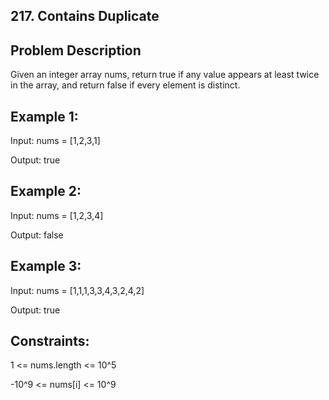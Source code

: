 ## 217. Contains Duplicate
## Problem Description
Given an integer array nums, return true if any value appears at least twice in the array, and return false if every element is distinct.

## Example 1:

Input: nums = [1,2,3,1]

Output: true

## Example 2:

Input: nums = [1,2,3,4]

Output: false

## Example 3:

Input: nums = [1,1,1,3,3,4,3,2,4,2]

Output: true

## Constraints:

1 <= nums.length <= 10^5

-10^9 <= nums[i] <= 10^9